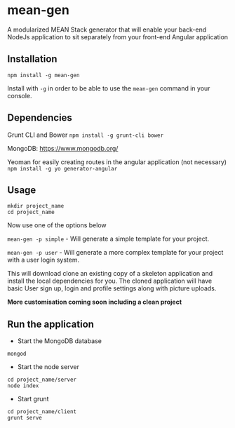 # mean-gen
A modularized MEAN Stack generator that will enable your back-end NodeJs application to sit separately from your front-end Angular application

## Installation ##

`npm install -g mean-gen`

Install with `-g` in order to be able to use the `mean-gen` command in your console.

## Dependencies ##

Grunt CLI and Bower
`npm install -g grunt-cli bower`

MongoDB: https://www.mongodb.org/

Yeoman for easily creating routes in the angular application (not necessary)
`npm install -g yo generator-angular`

## Usage ##

```
mkdir project_name
cd project_name
```

Now use one of the options below

`mean-gen -p simple` - Will generate a simple template for your project.

`mean-gen -p user` - Will generate a more complex template for your project with a user login system.

This will download clone an existing copy of a skeleton application and install the local dependencies for you.
The cloned application will have basic User sign up, login and profile settings along with picture uploads.

**More customisation coming soon including a clean project**

## Run the application ##

* Start the MongoDB database

`mongod`

* Start the node server

```
cd project_name/server
node index
```

* Start grunt

```
cd project_name/client
grunt serve
```
